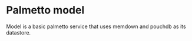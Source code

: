 # Palmetto model

Model is a basic palmetto service that uses memdown and pouchdb as its datastore.

